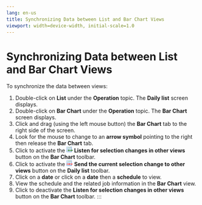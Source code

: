 ```yaml
---
lang: en-us
title: Synchronizing Data between List and Bar Chart Views
viewport: width=device-width, initial-scale=1.0
---
```


#  Synchronizing Data between List and Bar Chart Views

To synchronize the data between views:

1.  Double-click on **List** under the **Operation** topic. The **Daily
    list** screen displays.
2.  Double-click on **Bar Chart** under the **Operation** topic. The
    **Bar Chart** screen displays.
3.  Click and drag (using the left mouse button) the **Bar Chart** tab
    to the right side of the screen.
4.  Look for the mouse to change to an **arrow symbol** pointing to the
    right then release the **Bar Chart** tab.
5.  Click to activate the ![Listen for Selection     icon](../../../Resources/Images/EM/EMlistenforchanges.png "Listen for Selection icon")
    **Listen for selection changes in other views** button on the **Bar
    Chart** toolbar.
6.  Click to activate the ![Send Current Selection     icon](../../../Resources/Images/EM/EMsendchanges.png "Send for Current Selection icon")
    **Send the current selection change to other views** button on the
    **Daily list** toolbar.
7.  Click on a **date** or click on a **date** then a **schedule** to
    view.
8.  View the schedule and the related job information in the **Bar
    Chart** view.
9.  Click to deactivate the **Listen for selection changes in other
    views** button on the **Bar Chart** toolbar.
:::

 

